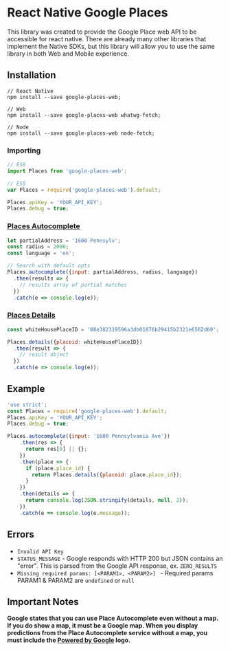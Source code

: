 # React Native Google Places
This library was created to provide the Google Place web API to be accessible for react native. There are already many other libraries that implement the Native SDKs, but this library will allow you to use the same library in both Web and Mobile experience.

## Installation

```text
// React Native
npm install --save google-places-web;

// Web
npm install --save google-places-web whatwg-fetch;

// Node
npm install --save google-places-web node-fetch;
````


### Importing
```javascript
// ES6
import Places from 'google-places-web';

// ES5
var Places = require('google-places-web').default;

Places.apiKey = 'YOUR_API_KEY';
Places.debug = true;
```


### [Places Autocomplete](https://developers.google.com/places/web-service/autocomplete)
```javascript
let partialAddress = '1600 Pennsylv';
const radius = 2000;
const language = 'en';

// Search with default opts
Places.autocomplete({input: partialAddress, radius, language})
  .then(results => {
    // results array of partial matches
  })
  .catch(e => console.log(e));
```

### [Places Details](https://developers.google.com/places/web-service/details)
```javascript
const whiteHousePlaceID = '08e382319596a3db01876b29415b2321e6562d60';

Places.details({placeid: whiteHousePlaceID})
  .then(result => {
    // result object
  })
  .catch(e => console.log(e));
````

## Example

```javascript
'use strict';
const Places = require('google-places-web').default;
Places.apiKey = 'YOUR_API_KEY';
Places.debug = true;

Places.autocomplete({input: '1600 Pennsylvania Ave'})
    .then(res => {
      return res[0] || {};
    })
    .then(place => {
      if (place.place_id) {
        return Places.details({placeid: place.place_id});
      }
    })
    .then(details => {
      return console.log(JSON.stringify(details, null, 2));
    })
    .catch(e => console.log(e.message));

```

## Errors
- `Invalid API Key`
- `STATUS_MESSAGE` - Google responds with HTTP 200 but JSON contains an "error". This is parsed from the Google API response, ex. `ZERO_RESULTS`
- `Missing required params: [<PARAM1>, <PARAM2>] ` - Required params PARAM1 & PARAM2 are `undefined` or `null` 

## Important Notes
**Google states that you can use Place Autocomplete even without a map. If you do show a map, it must be a Google map. When you display predictions from the Place Autocomplete service without a map, you must include the [Powered by Google](https://developers.google.com/places/web-service/policies#logo_requirements) logo.**